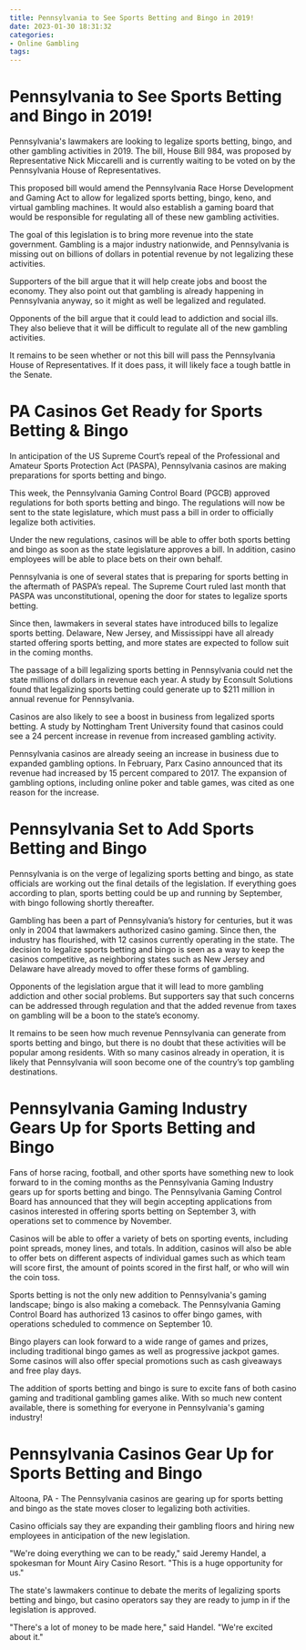 ```yaml
---
title: Pennsylvania to See Sports Betting and Bingo in 2019!
date: 2023-01-30 18:31:32
categories:
- Online Gambling
tags:
---
```



#  Pennsylvania to See Sports Betting and Bingo in 2019!

Pennsylvania's lawmakers are looking to legalize sports betting, bingo, and other gambling activities in 2019. The bill, House Bill 984, was proposed by Representative Nick Miccarelli and is currently waiting to be voted on by the Pennsylvania House of Representatives.

This proposed bill would amend the Pennsylvania Race Horse Development and Gaming Act to allow for legalized sports betting, bingo, keno, and virtual gambling machines. It would also establish a gaming board that would be responsible for regulating all of these new gambling activities.

The goal of this legislation is to bring more revenue into the state government. Gambling is a major industry nationwide, and Pennsylvania is missing out on billions of dollars in potential revenue by not legalizing these activities.

Supporters of the bill argue that it will help create jobs and boost the economy. They also point out that gambling is already happening in Pennsylvania anyway, so it might as well be legalized and regulated.

Opponents of the bill argue that it could lead to addiction and social ills. They also believe that it will be difficult to regulate all of the new gambling activities.

It remains to be seen whether or not this bill will pass the Pennsylvania House of Representatives. If it does pass, it will likely face a tough battle in the Senate.

#  PA Casinos Get Ready for Sports Betting & Bingo

In anticipation of the US Supreme Court’s repeal of the Professional and Amateur Sports Protection Act (PASPA), Pennsylvania casinos are making preparations for sports betting and bingo. 

This week, the Pennsylvania Gaming Control Board (PGCB) approved regulations for both sports betting and bingo. The regulations will now be sent to the state legislature, which must pass a bill in order to officially legalize both activities.

Under the new regulations, casinos will be able to offer both sports betting and bingo as soon as the state legislature approves a bill. In addition, casino employees will be able to place bets on their own behalf.

Pennsylvania is one of several states that is preparing for sports betting in the aftermath of PASPA’s repeal. The Supreme Court ruled last month that PASPA was unconstitutional, opening the door for states to legalize sports betting.

Since then, lawmakers in several states have introduced bills to legalize sports betting. Delaware, New Jersey, and Mississippi have all already started offering sports betting, and more states are expected to follow suit in the coming months.

The passage of a bill legalizing sports betting in Pennsylvania could net the state millions of dollars in revenue each year. A study by Econsult Solutions found that legalizing sports betting could generate up to $211 million in annual revenue for Pennsylvania.

Casinos are also likely to see a boost in business from legalized sports betting. A study by Nottingham Trent University found that casinos could see a 24 percent increase in revenue from increased gambling activity.

Pennsylvania casinos are already seeing an increase in business due to expanded gambling options. In February, Parx Casino announced that its revenue had increased by 15 percent compared to 2017. The expansion of gambling options, including online poker and table games, was cited as one reason for the increase.

#  Pennsylvania Set to Add Sports Betting and Bingo

Pennsylvania is on the verge of legalizing sports betting and bingo, as state officials are working out the final details of the legislation. If everything goes according to plan, sports betting could be up and running by September, with bingo following shortly thereafter.

Gambling has been a part of Pennsylvania’s history for centuries, but it was only in 2004 that lawmakers authorized casino gaming. Since then, the industry has flourished, with 12 casinos currently operating in the state. The decision to legalize sports betting and bingo is seen as a way to keep the casinos competitive, as neighboring states such as New Jersey and Delaware have already moved to offer these forms of gambling.

Opponents of the legislation argue that it will lead to more gambling addiction and other social problems. But supporters say that such concerns can be addressed through regulation and that the added revenue from taxes on gambling will be a boon to the state’s economy.

It remains to be seen how much revenue Pennsylvania can generate from sports betting and bingo, but there is no doubt that these activities will be popular among residents. With so many casinos already in operation, it is likely that Pennsylvania will soon become one of the country’s top gambling destinations.

#  Pennsylvania Gaming Industry Gears Up for Sports Betting and Bingo

Fans of horse racing, football, and other sports have something new to look forward to in the coming months as the Pennsylvania Gaming Industry gears up for sports betting and bingo. The Pennsylvania Gaming Control Board has announced that they will begin accepting applications from casinos interested in offering sports betting on September 3, with operations set to commence by November.

Casinos will be able to offer a variety of bets on sporting events, including point spreads, money lines, and totals. In addition, casinos will also be able to offer bets on different aspects of individual games such as which team will score first, the amount of points scored in the first half, or who will win the coin toss.

Sports betting is not the only new addition to Pennsylvania's gaming landscape; bingo is also making a comeback. The Pennsylvania Gaming Control Board has authorized 13 casinos to offer bingo games, with operations scheduled to commence on September 10.

Bingo players can look forward to a wide range of games and prizes, including traditional bingo games as well as progressive jackpot games. Some casinos will also offer special promotions such as cash giveaways and free play days.

The addition of sports betting and bingo is sure to excite fans of both casino gaming and traditional gambling games alike. With so much new content available, there is something for everyone in Pennsylvania's gaming industry!

#  Pennsylvania Casinos Gear Up for Sports Betting and Bingo

Altoona, PA - The Pennsylvania casinos are gearing up for sports betting and bingo as the state moves closer to legalizing both activities.

Casino officials say they are expanding their gambling floors and hiring new employees in anticipation of the new legislation.

"We're doing everything we can to be ready," said Jeremy Handel, a spokesman for Mount Airy Casino Resort. "This is a huge opportunity for us."

The state's lawmakers continue to debate the merits of legalizing sports betting and bingo, but casino operators say they are ready to jump in if the legislation is approved.

"There's a lot of money to be made here," said Handel. "We're excited about it."